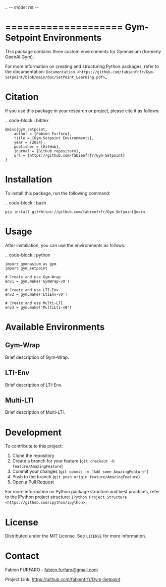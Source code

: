 .. -*- mode: rst -*-

====================
Gym-Setpoint Environments
====================

This package contains three custom environments for Gymnasium (formerly OpenAI Gym).

For more information on creating and structuring Python packages, refer to the documentation:
`Documentation <https://github.com/fabienfrfr/Gym-Setpoint/blob/main/doc/SetPoint_Learning.pdf>`_

Citation
========

If you use this package in your research or project, please cite it as follows:

.. code-block:: bibtex

    @misc{gym_setpoint,
        author = {Fabien Furfaro},
        title = {Gym-Setpoint Environments},
        year = {2024},
        publisher = {GitHub},
        journal = {GitHub repository},
        url = {https://github.com/fabienfrfr/Gym-Setpoint}
    }

Installation
============

To install this package, run the following command:

.. code-block:: bash

    pip install git+https://github.com/fabienfrfr/Gym-Setpoint@main

Usage
=====

After installation, you can use the environments as follows:

.. code-block:: python

    import gymnasium as gym
    import gym_setpoint

    # Create and use Gym-Wrap
    env1 = gym.make('GymWrap-v0')
    
    # Create and use LTI-Env
    env2 = gym.make('LtiEnv-v0')
    
    # Create and use Multi-LTI
    env3 = gym.make('MultiLti-v0')

Available Environments
======================

Gym-Wrap
------

Brief description of Gym-Wrap.

LTI-Env
------

Brief description of LTI-Env.

Multi-LTI
------

Brief description of Multi-LTI.

Development
===========

To contribute to this project:

1. Clone the repository
2. Create a branch for your feature (`git checkout -b feature/AmazingFeature`)
3. Commit your changes (`git commit -m 'Add some AmazingFeature'`)
4. Push to the branch (`git push origin feature/AmazingFeature`)
5. Open a Pull Request

For more information on Python package structure and best practices, refer to the IPython project structure:
`IPython Project Structure <https://github.com/ipython/ipython>`_

License
=======

Distributed under the MIT License. See `LICENSE` for more information.

Contact
=======

Fabien FURFARO - fabien.furfaro@gmail.com

Project Link: https://github.com/fabienfrfr/Gym-Setpoint
